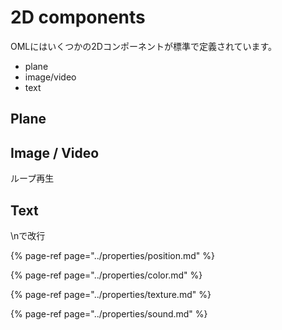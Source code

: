 # 2D components

OMLにはいくつかの2Dコンポーネントが標準で定義されています。

* plane
* image/video
* text

## Plane



## Image / Video

ループ再生

## Text

\nで改行



{% page-ref page="../properties/position.md" %}

{% page-ref page="../properties/color.md" %}

{% page-ref page="../properties/texture.md" %}

{% page-ref page="../properties/sound.md" %}





